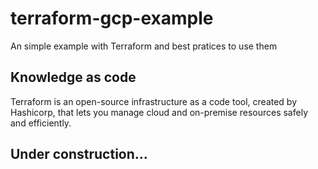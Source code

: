 # terraform-gcp-example
An simple example with Terraform and best pratices to use them

## Knowledge as code

Terraform is an open-source infrastructure as a code tool, created by Hashicorp, that lets you manage cloud and on-premise resources safely and efficiently.

## Under construction...